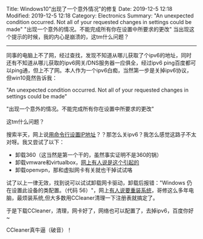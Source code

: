 Title: Windows10"出现了一个意外情况"的修复
Date: 2019-12-5 12:18
Modified: 2019-12-5 12:18
Category: Electronics
Summary: "An unexpected condition occurred. Not all of your requested changes in settings could be made" "出现一个意外的情况。不能完成所有你在设置中所要求的更改" 当出现这个提示的时候，我的内心是崩溃的，这tm什么问题？

---

同事的电脑上不了网，经过查找，发现不知道从哪儿获取了个ipv6的地址，同时还有不知道从哪儿获取的ipv6网关/DNS服务器一应俱全，经过ipv6 ping百度都可以ping通，但上不了网。本人作为一个ipv6白痴，当然第一步是关掉ipv6协议，但win10竟然告诉我：

"An unexpected condition occurred. Not all of your requested changes in settings could be made"

"出现一个意外的情况。不能完成所有你在设置中所要求的更改" 

这tm什么问题？

搜索半天，网上说[用命令行设置IP地址](https://blog.csdn.net/qq_36769100/article/details/77962001)？？那怎么关ipv6？我怎么感觉这路子不太对呀。我又尝试了以下：

* 卸载360（这当然是第一个干的，虽然事实证明不是360的锅）
* 卸载vmware和virtualbox，[网上有人说是这个引起的](https://superuser.com/questions/1076572/cant-change-tcp-ipv4-settings-on-windows-10)
* 卸载openvpn，那和虚拟网卡有关就也干掉试试咯

试了以上一律无效，找到说可以试试卸载网卡驱动，卸载后报错："Windows 仍在设置此设备的类配置。（代码 56）"，网上[有人说要重装系统](https://answers.microsoft.com/zh-hans/windows/forum/windows_10-hardware/windows%E4%BB%8D%E5%9C%A8%E8%AE%BE%E7%BD%AE/41c505c8-514f-4c9e-9dd6-66cb6458a977?page=2)，哥修这么多年电脑，最烦装系统,但大多数用CCleaner清理一下注册表就搞定了。

于是下载CCleaner，清理，网卡好了，网络也可以配置了，去掉ipv6，百度你好~

CCleaner真牛逼（破音）！







